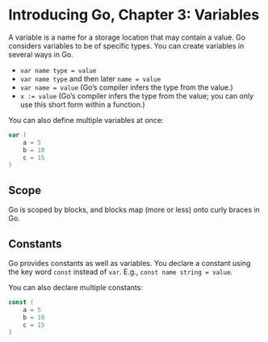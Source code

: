 # Introducing Go, Chapter 3: Variables

A variable is a name for a storage location that may contain a value. Go considers variables to be of specific types. You can create variables in several ways in Go.

+ `var name type = value`
+ `var name type` and then later `name = value`
+ `var name = value` (Go’s compiler infers the type from the value.)
+ `x := value` (Go’s compiler infers the type from the value; you can only use this short form within a function.)

You can also define multiple variables at once:

```go
var (
    a = 5
    b = 10
    c = 15
)
```

## Scope

Go is scoped by blocks, and blocks map (more or less) onto curly braces in Go.

## Constants

Go provides constants as well as variables. You declare a constant using the key word `const` instead of `var`. E.g., `const name string = value`.

You can also declare multiple constants:

```go
const (
    a = 5
    b = 10
    c = 15
)
```

